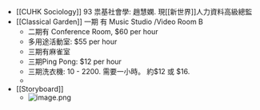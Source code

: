 - [[CUHK Sociology]] 93 祟基社會學:   趙慧嫻. 現[[新世界]]人力資料高級總監
- [[Classical Garden]] 一期 有 Music Studio /Video Room B
	- 二期有 Conference Room, $60 per hour
	- 多用途活動室:  $55 per hour
	- 三期有麻雀室
	- 三期Ping Pong: $12 per hour
	- 三期洗衣機:  10 - 2200.    需要一小時。 約$12 或 $16.
	-
- [[Storyboard]]
	- ![image.png](../assets/image_1658138617644_0.png)
